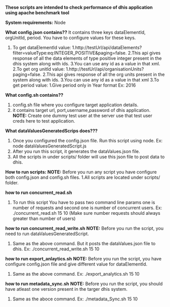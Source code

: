 **These scripts are intended to check performance of dhis application using apache benchmark tool**

**System requirements:**
  Node

**What config.json contains??**
It contains three keys dataElementId, orgUnitId, period. You have to configure values for these keys.
1. To get dataElementId value:
  1.http://testUrl/api/dataElements?filter=valueType:eq:INTEGER_POSITIVE&paging=false.
  2.This api gives response of all the data elements of type positive integer present in the dhis system along with ids.
  3.You can use any id as a value in that xml.
2.To get org unitId value:
  1.http://testUrl/api/organisationUnits?paging=false.
  2.This api gives response of all the org units present in the system along with ids.
  3.You can use any id as a value in that xml
3.To get period value:
  1.Give period only in Year format Ex: 2016

**What config.sh contains??**
1. config.sh file where you configure target application details.
2. it contains target url, port,username,password of dhis application.
**NOTE:** Create one dummy test user at the server use that test user creds here to test application.

**What dataValuesGeneratedScrips does???**
1. Once you configured the config.json file. Run this script using node.
  Ex: node dataValuesGeneratedScript.js
2. After you run this script, it generates the dataValues.json file.
3. All the scripts in under scripts/ folder will use this json file to post data to dhis.

**How to run scripts:**
**NOTE:** Before you run any script you have configure both config.json and config.sh files.
1.All scripts are located under scripts/ folder.

**how to run concurrent_read.sh**
1. To run this script You have to pass two command line params one is number of requests and second one is number of concurrent users.
  Ex: ./concurrent_read.sh 15 10 (Make sure number requests should always greater than number of users)

**how to run concurrent_read_write.sh**
**NOTE:** Before you run the script, you need to run dataValuesGeneratedScript.
1. Same as the above command. But it posts the dataValues.json file to dhis.
  Ex: ./concurrent_read_write.sh 15 10

**how to run export_anlaytics.sh**
**NOTE:** Before you run the script, you have configure config.json file and give different value for dataElementId.
1. Same as the above command.
Ex: ./export_analytics.sh 15 10

**how to run metadata_sync.sh**
**NOTE:** Before you run the script, you should have atleast one version present in the targer dhis system.
1. Same as the aboce command.
Ex: ./metadata_Sync.sh 15 10



